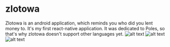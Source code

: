 # zlotowa
Zlotowa is an android application, which reminds you who did you lent money to.
It's my first react-native application. It was dedicated to Poles, so that's why zlotowa doesn't support other languages yet.
![alt text](https://scontent-waw1-1.xx.fbcdn.net/v/t1.15752-9/42141403_476883336144533_3542394145618264064_n.png?_nc_cat=0&oh=20deb1b1cc84a750317232afc32b97ae&oe=5C5F77D4)
![alt text](https://scontent-waw1-1.xx.fbcdn.net/v/t1.15752-9/42059426_426690541192242_6495329885563650048_n.png?_nc_cat=0&oh=585db5cb5d8186d0174a1da144f72529&oe=5C632571)
![alt text](https://scontent-waw1-1.xx.fbcdn.net/v/t1.15752-9/42045330_278133656139166_4654346309375885312_n.png?_nc_cat=0&oh=f3f3d360ee226cd92a74572fe6b8e1c3&oe=5C60B917)
